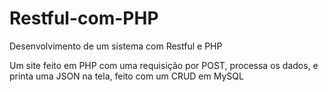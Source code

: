 # Restful-com-PHP
Desenvolvimento de um sistema com Restful e PHP

Um site feito em PHP com uma requisição por POST, processa os dados, e printa uma JSON na tela, feito com um CRUD em MySQL
